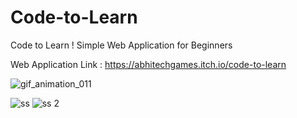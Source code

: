 # Code-to-Learn
Code to Learn ! Simple Web Application for Beginners

Web Application Link : https://abhitechgames.itch.io/code-to-learn

![gif_animation_011](https://user-images.githubusercontent.com/59042408/165931156-6fb76186-821c-4570-ac0b-936f87c4e671.gif)

![ss](https://user-images.githubusercontent.com/59042408/165931265-ff7b37ff-a69d-4025-ac28-c24a1ec13839.png)
![ss 2](https://user-images.githubusercontent.com/59042408/165931276-63ba3e13-cab9-4884-9950-e30b731ad9eb.png)
